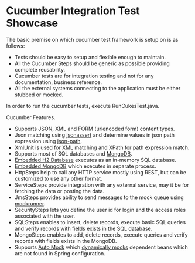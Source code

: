 # Cucumber Integration Test Showcase

The basic premise on which cucumber test framework is setup on is as follows:

* Tests should be easy to setup and flexible enough to maintain.
* All the Cucumber Steps should be generic as possible providing complete reusability.
* Cucumber tests are for integration testing and not for any documentation, business reference.
* All the external systems connecting to the application must be either stubbed or mocked.

In order to run the cucumber tests, execute RunCukesTest.java.

Cucumber Features.

* Supports JSON, XML and FORM (urlencoded form) content types.
* Json matching using [jsonassert](https://github.com/skyscreamer/JSONassert) and determine values in json path expression using [json-path](https://github.com/json-path/JsonPath).
* [XmlUnit](https://github.com/xmlunit/xmlunit) is used for XML matching and XPath for path expression match.
* Supports most of SQL databases and [MongoDB](https://www.mongodb.com/).
* [Embedded H2 Database](http://www.h2database.com/html/main.html) executes as an in-memory SQL database.
* [Embedded MongoDB](https://github.com/flapdoodle-oss/de.flapdoodle.embed.mongo) which executes in separate process.
* HttpSteps help to call any HTTP service mostly using REST, but can be customized to use any other format.
* ServiceSteps provide integration with any external service, may it be for fetching the data or posting the data.
* JmsSteps provides ability to send messages to the mock queue using [mockrunner](https://mockrunner.github.io/).
* SecuritySteps lets you define the user id for login and the access roles associated with the user.
* SQLSteps enables to insert, delete records, execute basic SQL queries and verify records with fields exists in the SQL database.
* MongoSteps enables to add, delete records, execute queries and verify records with fields exists in the MongoDB.
* Supports [Auto Mock](https://github.com/rinoto/spring-auto-mock) which [dynamically mocks](https://dzone.com/articles/automatically-inject-mocks) dependent beans which are not found in Spring configuration.
